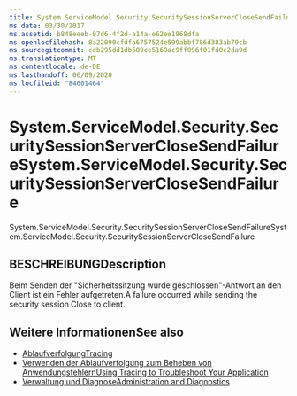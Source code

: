 ```yaml
---
title: System.ServiceModel.Security.SecuritySessionServerCloseSendFailure
ms.date: 03/30/2017
ms.assetid: b848eeeb-07d6-4f2d-a14a-e62ee1968dfa
ms.openlocfilehash: 8a22090cfdfa6757524e599abbf786d383ab79cb
ms.sourcegitcommit: cdb295dd1db589ce5169ac9ff096f01fd0c2da9d
ms.translationtype: MT
ms.contentlocale: de-DE
ms.lasthandoff: 06/09/2020
ms.locfileid: "84601464"
---
```

# <a name="systemservicemodelsecuritysecuritysessionserverclosesendfailure"></a><span data-ttu-id="611c0-102">System.ServiceModel.Security.SecuritySessionServerCloseSendFailure</span><span class="sxs-lookup"><span data-stu-id="611c0-102">System.ServiceModel.Security.SecuritySessionServerCloseSendFailure</span></span>
<span data-ttu-id="611c0-103">System.ServiceModel.Security.SecuritySessionServerCloseSendFailure</span><span class="sxs-lookup"><span data-stu-id="611c0-103">System.ServiceModel.Security.SecuritySessionServerCloseSendFailure</span></span>  
  
## <a name="description"></a><span data-ttu-id="611c0-104">BESCHREIBUNG</span><span class="sxs-lookup"><span data-stu-id="611c0-104">Description</span></span>  
 <span data-ttu-id="611c0-105">Beim Senden der "Sicherheitssitzung wurde geschlossen"-Antwort an den Client ist ein Fehler aufgetreten.</span><span class="sxs-lookup"><span data-stu-id="611c0-105">A failure occurred while sending the security session Close to client.</span></span>  
  
## <a name="see-also"></a><span data-ttu-id="611c0-106">Weitere Informationen</span><span class="sxs-lookup"><span data-stu-id="611c0-106">See also</span></span>

- [<span data-ttu-id="611c0-107">Ablaufverfolgung</span><span class="sxs-lookup"><span data-stu-id="611c0-107">Tracing</span></span>](index.md)
- [<span data-ttu-id="611c0-108">Verwenden der Ablaufverfolgung zum Beheben von Anwendungsfehlern</span><span class="sxs-lookup"><span data-stu-id="611c0-108">Using Tracing to Troubleshoot Your Application</span></span>](using-tracing-to-troubleshoot-your-application.md)
- [<span data-ttu-id="611c0-109">Verwaltung und Diagnose</span><span class="sxs-lookup"><span data-stu-id="611c0-109">Administration and Diagnostics</span></span>](../index.md)
